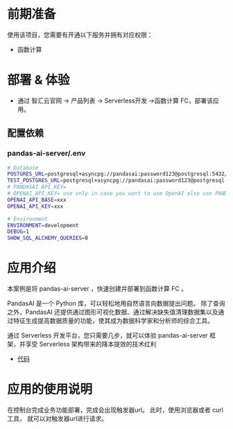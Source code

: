 # 前期准备

使用该项目，您需要有开通以下服务并拥有对应权限：

* 函数计算

# 部署 & 体验

* 通过 智汇云官网 -> 产品列表 -> Serverless开发 ->函数计算 FC，部署该应用。

## 配置依赖

### pandas-ai-server/.env

```sh
# Database
POSTGRES_URL=postgresql+asyncpg://pandasai:password123@postgresql:5432/pandasai-db
TEST_POSTGRES_URL=postgresql+asyncpg://pandasai:password123@postgresql:5432/pandasai-db
# PANDASAI_API_KEY=
# OPENAI_API_KEY= use only in case you want to use OpenAI else use PANDASAI_API_KEY
OPENAI_API_BASE=xxx
OPENAI_API_KEY=xxx

# Environment
ENVIRONMENT=development
DEBUG=1
SHOW_SQL_ALCHEMY_QUERIES=0
```

# 应用介绍

本案例是将 pandas-ai-server ，快速创建并部署到函数计算 FC 。

PandasAI 是一个 Python 库，可以轻松地用自然语言向数据提出问题。
除了查询之外，PandasAI 还提供通过图形可视化数据、通过解决缺失值清理数据集以及通过特征生成提高数据质量的功能，使其成为数据科学家和分析师的综合工具。

通过 Serverless 开发平台，您只需要几步，就可以体验 pandas-ai-server 框架，并享受 Serverless 架构带来的降本提效的技术红利

* [代码](https://github.com/Qihoo360/fc-templates/tree/feature/main/applications/artificial-intelligence/pandas-ai-server/src)

# 应用的使用说明

在控制台完成业务功能部署，完成会出现触发器url。
此时，使用浏览器或者 curl 工具， 就可以对触发器url进行请求。
